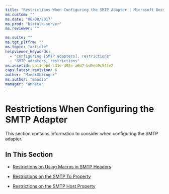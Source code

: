 ```yaml
---
title: "Restrictions When Configuring the SMTP Adapter | Microsoft Docs"
ms.custom: ""
ms.date: "06/08/2017"
ms.prod: "biztalk-server"
ms.reviewer: ""

ms.suite: ""
ms.tgt_pltfrm: ""
ms.topic: "article"
helpviewer_keywords: 
  - "configuring [SMTP adapters], restrictions"
  - "SMTP adapters, restrictions"
ms.assetid: ba11ee6d-cd1e-493e-a6d7-bd5ed9c54fe2
caps.latest.revision: 6
author: "MandiOhlinger"
ms.author: "mandia"
manager: "anneta"
---
```

# Restrictions When Configuring the SMTP Adapter
This section contains information to consider when configuring the SMTP adapter.  
  
## In This Section  
  
-   [Restrictions on Using Macros in SMTP Headers](../core/restrictions-on-using-macros-in-smtp-headers.md)  
  
-   [Restrictions on the SMTP To Property](../core/restrictions-on-the-smtp-to-property.md)  
  
-   [Restrictions on the SMTP Host Property](../core/restrictions-on-the-smtp-host-property.md)